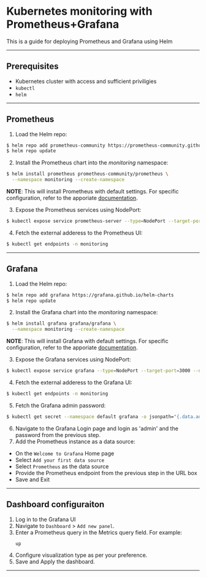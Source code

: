 # Kubernetes monitoring with Prometheus+Grafana

This is a guide for deploying Prometheus and Grafana using Helm

---

## Prerequisites

* Kubernetes cluster with access and sufficient priviligies
* `kubectl`
* `helm`

---

## Prometheus

1. Load the Helm repo:
```bash
$ helm repo add prometheus-community https://prometheus-community.github.io/helm-charts
$ helm repo update
```

2. Install the Prometheus chart into the *monitoring* namespace:
```bash
$ helm install prometheus prometheus-community/prometheus \
  --namespace monitoring --create-namespace
```
**NOTE**: This will install Prometheus with default settings. For specific configuration, refer to the apporiate [documentation](https://prometheus.io/docs/prometheus/latest/configuration/configuration/).

3. Expose the Prometheus services using NodePort:
```bash
$ kubectl expose service prometheus-server --type=NodePort --target-port=9090 --name=prometheus-server-ext
```

4. Fetch the external adderess to the Prometheus UI:
```bash
$ kubectl get endpoints -n monitoring
```
---

## Grafana

1. Load the Helm repo:
```bash
$ helm repo add grafana https://grafana.github.io/helm-charts 
$ helm repo update
```

2. Install the Grafana chart into the *monitoring* namespace:
```bash
$ helm install grafana grafana/grafana \
  --namespace monitoring --create-namespace
```
**NOTE**: This will install Grafana with default settings. For specific configuration, refer to the apporiate [documentation](https://grafana.com/docs/grafana/latest/setup-grafana/configure-grafana/).

3. Expose the Grafana services using NodePort:
```bash
$ kubectl expose service grafana --type=NodePort --target-port=3000 --name=grafana-ext
```

4. Fetch the external adderess to the Grafana UI:
```bash
$ kubectl get endpoints -n monitoring
```

5. Fetch the Grafana admin password:
```bash
$ kubectl get secret --namespace default grafana -o jsonpath="{.data.admin-password}" | base64 --decode ; echo
```

6. Navigate to the Grafana Login page and login as 'admin' and the password from the previous step.
7. Add the Prometheus instance as a data source:
* On the `Welcome to Grafana` Home page
* Select `Add your first data source`
* Select `Prometheus` as the data source
* Provide the Prometheus endpoint from the previous step in the URL box
* Save and Exit

---

## Dashboard configuraiton

1. Log in to the Grafana UI 
2. Navigate to `Dashboard` > `Add new panel`.
3. Enter a Prometheus query in the Metrics query field. For example:
   ```
   up
   ```
3. Configure visualization type as per your preference.
4. Save and Apply the dashboard.

---

